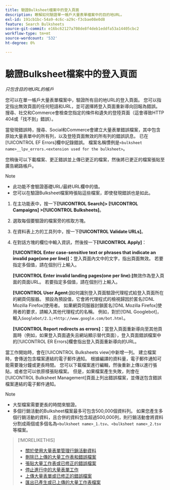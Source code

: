 ```yaml
---
title: 驗證Bulksheet檔案中的登入頁面
description: 瞭解如何驗證單一帳戶大量表單檔案中的目的地URL。
exl-id: 191cb1bc-54a9-4c6c-a29c-f3cbae08e0d8
feature: Search Bulksheets
source-git-commit: e16bc62127a708de8f4deb1eddfa53a14405cbc2
workflow-type: tm+mt
source-wordcount: '532'
ht-degree: 0%

---
```


# 驗證Bulksheet檔案中的登入頁面

*只包含目的地URL的帳戶*

您可以在單一帳戶大量表單檔案中，驗證所有目的地URL的登入頁面。 您可以指定指出無效頁面的任何短語和URL，並可選擇將登入頁面重新導向回報為錯誤。 搜尋、社交和Commerce會檢查您指定的條件和遺失的登陸頁面（這會導致HTTP 404或「找不到」錯誤）。

當發現錯誤時，搜尋、Social和Commerce會建立大量表單錯誤檔案，其中包含原始大量表單中的所有列，以及登陸頁面無效的所有列的錯誤訊息。 已在[!UICONTROL EF Errors]欄中記錄錯誤。 檔案名稱慣例是`<bulksheet name>__lpv_errors.<extension used for the bulksheet>`。

您稍後可以下載檔案、更正錯誤並上傳已更正的檔案，然後將已更正的檔案張貼至廣告網路帳戶。

>[!NOTE]
>
>* 此功能不會驗證基礎URL/最終URL欄中的值。
>* 您可以在驗證Bulksheet檔案時張貼這些檔案，即使發現錯誤也是如此。

1. 在主功能表中，按一下&#x200B;**[!UICONTROL Search]> [!UICONTROL Campaigns] >[!UICONTROL Bulksheets]**。

1. 選取每個要驗證的檔案旁的核取方塊。

1. 在資料表上方的工具列中，按一下&#x200B;**[!UICONTROL Validate URLs]**。

1. 在對話方塊的欄位中輸入資訊，然後按一下&#x200B;**[!UICONTROL Apply]**：

   **[!UICONTROL Enter case-sensitive text or phrases that indicate an invalid page(one per line)]：**&#x200B;登入頁面內文中的文字，指出頁面無效。 若要指定多個值，請在個別行上輸入。

   **[!UICONTROL Enter invalid landing pages(one per line):]**&#x200B;無效作為登入頁面的頁面URL。 若要指定多個值，請在個別行上輸入。

   **[!UICONTROL User Agent:]**&#x200B;如何識別登入頁面驗證代理程式給登入頁面所在的網頁伺服器。 預設為預設值，它會將代理程式的檢視歸因於匿名[!DNL Mozilla Firefox]使用者。 如果網頁伺服器封鎖匿名[!DNL Mozilla Firefox]使用者的要求，請輸入其他代理程式的名稱。 例如，對於[!DNL Googlebot]，輸入`Googlebot/2.1;+http://www.google.com/bot.html`。

   **[!UICONTROL Report redirects as errors]：**&#x200B;當登入頁面重新導向至其他頁面時（例如，如果登入頁面遺失且網站顯示替代頁面），登入頁面錯誤檔案中的[!UICONTROL ER Errors]欄會指出登入頁面重新導向的URL。

當工作開始時，會在[!UICONTROL Bulksheets view]中新增一列。 建立檔案時，會傳送包含檔案連結的電子郵件通知。 根據編譯的資料量，電子郵件通知可能需要幾分鐘或更長時間。 您可以下載檔案進行編輯，然後重新上傳以進行張貼，或者您可以依原樣張貼檔案。 但是，如果檔案產生失敗，則會在[!UICONTROL Bulksheet Management]頁面上列出錯誤檔案，並傳送包含錯誤檔案連結的電子郵件通知。

>[!NOTE]
>
>* 大型檔案需要更長的時間來驗證。
>* 多個行銷活動的Bulksheet檔案最多可包含500,000個資料列。 如果您產生多個行銷活動的資料，且合併的資料包含超過500,000列，則行銷活動會將資料分割成兩個或多個名為`<bulksheet name>_1.tsv`、`<bulksheet name>_2.tsv`等檔案。

>[!MORELIKETHIS]
>
>* [關於使用大量表單管理行銷活動資料](bulksheet-about.md)
>* [刪除已上傳的大量工作表和錯誤檔案](bulksheet-delete.md)
>* [張貼大量工作表或已修正的錯誤檔案](bulksheet-post.md)
>* [停止進行中的大量表單工作](bulksheet-stop-job.md)
>* [上傳大量表單或已修正的錯誤檔案](bulksheet-upload.md)
>* [匯出已產生或已上傳的大量工作表檔案](bulksheet-export.md)
